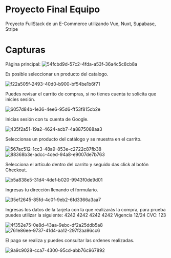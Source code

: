 # Proyecto Final Equipo
Proyecto FullStack de un E-Commerce utilizando Vue, Nuxt, Supabase, Stripe

# Capturas

Página principal:
![54fcbd9d-57c2-4fda-a53f-36a4c5c8cb8a](https://github.com/fabianjh11/Proyecto-Final-Equipo/assets/105388163/3f3985ff-db6b-4eb4-94df-d2db979a97c8)

Es posible seleccionar un producto del catalogo.

![f22a505f-2493-40d0-b900-bf54be1b6f71](https://github.com/fabianjh11/Proyecto-Final-Equipo/assets/105388163/50bc091c-ff10-49e3-9095-a3c8e92f2b6f)


Puedes revisar el carrito de compras, si no tienes cuenta te solicita que inicies sesión.

![6057d84b-1e36-4ee6-95d6-ff53f815cb2e](https://github.com/fabianjh11/Proyecto-Final-Equipo/assets/105388163/437c61fc-21f3-4ecc-96a6-c9fafed437f6)


Inicias sesión con tu cuenta de Google.

![435f2a51-19a2-4624-acb7-4a8875088aa3](https://github.com/fabianjh11/Proyecto-Final-Equipo/assets/105388163/37f899f0-ab41-49e5-9414-2a756e2fd035)


Seleccionas un producto del catálogo y se muestra en el carrito.

![567ac512-1cc3-48a9-853e-c2722c87fb38](https://github.com/fabianjh11/Proyecto-Final-Equipo/assets/105388163/07b1ab53-4c61-493a-a2d6-6d9bb17b7d37)
![88368b3e-adcc-4ced-94a8-e9007de7b763](https://github.com/fabianjh11/Proyecto-Final-Equipo/assets/105388163/8117944d-f6ed-4340-b775-8b10ec45d3db)


Selecciona el artículo dentro del carrito y seguido das click al botón Checkout.

![b5a838e5-31d4-4def-b020-9943f0de9d01](https://github.com/fabianjh11/Proyecto-Final-Equipo/assets/105388163/4e8fc2b7-16d5-4687-bbc3-3c5e4f913424)


Ingresas tu dirección llenando el formulario.

![35ef2645-85fd-4c0f-9eb2-6fd3366a3aa7](https://github.com/fabianjh11/Proyecto-Final-Equipo/assets/105388163/f32620e1-5d55-4b25-999b-d72e258a5e85)


Ingresas los datos de la tarjeta con la que realizarás la compra, para prueba puedes utilizar la siguiente: 4242 4242 4242 4242  Vigencia 12/24  CVC: 123

![4f352e75-0e8d-43aa-9ebc-df2a25ddb5a8](https://github.com/fabianjh11/Proyecto-Final-Equipo/assets/105388163/cbd403f3-a44f-450d-b6ee-4e23fb12f165)
![761e86ee-9737-41d4-aa12-297f2aa96cc6](https://github.com/fabianjh11/Proyecto-Final-Equipo/assets/105388163/eacfde9b-a721-4c32-a7af-33e0d290cc90)


El pago se realiza y puedes consultar las ordenes realizadas.

![9a9c9028-cca7-4300-95cd-abb76c967892](https://github.com/fabianjh11/Proyecto-Final-Equipo/assets/105388163/d7586b13-34cc-4932-b75f-3c6e0ada1c4f)
